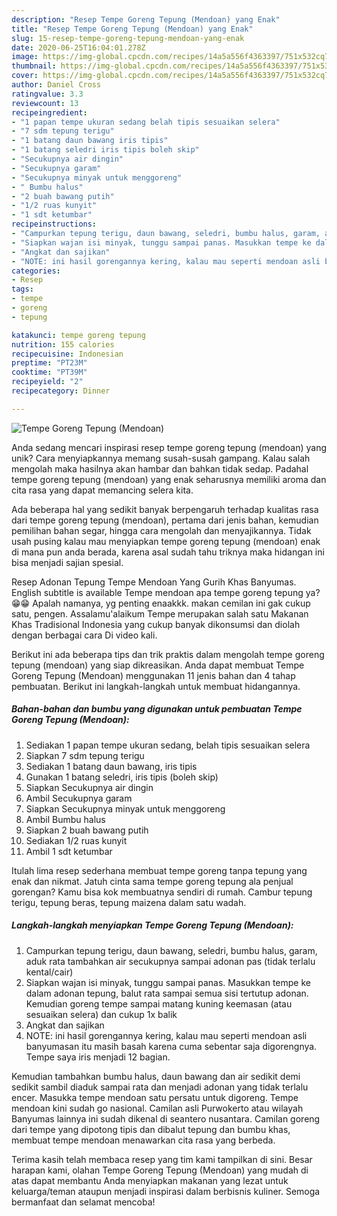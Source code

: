 ```yaml
---
description: "Resep Tempe Goreng Tepung (Mendoan) yang Enak"
title: "Resep Tempe Goreng Tepung (Mendoan) yang Enak"
slug: 15-resep-tempe-goreng-tepung-mendoan-yang-enak
date: 2020-06-25T16:04:01.278Z
image: https://img-global.cpcdn.com/recipes/14a5a556f4363397/751x532cq70/tempe-goreng-tepung-mendoan-foto-resep-utama.jpg
thumbnail: https://img-global.cpcdn.com/recipes/14a5a556f4363397/751x532cq70/tempe-goreng-tepung-mendoan-foto-resep-utama.jpg
cover: https://img-global.cpcdn.com/recipes/14a5a556f4363397/751x532cq70/tempe-goreng-tepung-mendoan-foto-resep-utama.jpg
author: Daniel Cross
ratingvalue: 3.3
reviewcount: 13
recipeingredient:
- "1 papan tempe ukuran sedang belah tipis sesuaikan selera"
- "7 sdm tepung terigu"
- "1 batang daun bawang iris tipis"
- "1 batang seledri iris tipis boleh skip"
- "Secukupnya air dingin"
- "Secukupnya garam"
- "Secukupnya minyak untuk menggoreng"
- " Bumbu halus"
- "2 buah bawang putih"
- "1/2 ruas kunyit"
- "1 sdt ketumbar"
recipeinstructions:
- "Campurkan tepung terigu, daun bawang, seledri, bumbu halus, garam, aduk rata tambahkan air secukupnya sampai adonan pas (tidak terlalu kental/cair)"
- "Siapkan wajan isi minyak, tunggu sampai panas. Masukkan tempe ke dalam adonan tepung, balut rata sampai semua sisi tertutup adonan. Kemudian goreng tempe sampai matang kuning keemasan (atau sesuaikan selera) dan cukup 1x balik"
- "Angkat dan sajikan"
- "NOTE: ini hasil gorengannya kering, kalau mau seperti mendoan asli banyumasan itu masih basah karena cuma sebentar saja digorengnya. Tempe saya iris menjadi 12 bagian."
categories:
- Resep
tags:
- tempe
- goreng
- tepung

katakunci: tempe goreng tepung 
nutrition: 155 calories
recipecuisine: Indonesian
preptime: "PT23M"
cooktime: "PT39M"
recipeyield: "2"
recipecategory: Dinner

---
```



![Tempe Goreng Tepung (Mendoan)](https://img-global.cpcdn.com/recipes/14a5a556f4363397/751x532cq70/tempe-goreng-tepung-mendoan-foto-resep-utama.jpg)

Anda sedang mencari inspirasi resep tempe goreng tepung (mendoan) yang unik? Cara menyiapkannya memang susah-susah gampang. Kalau salah mengolah maka hasilnya akan hambar dan bahkan tidak sedap. Padahal tempe goreng tepung (mendoan) yang enak seharusnya memiliki aroma dan cita rasa yang dapat memancing selera kita.

Ada beberapa hal yang sedikit banyak berpengaruh terhadap kualitas rasa dari tempe goreng tepung (mendoan), pertama dari jenis bahan, kemudian pemilihan bahan segar, hingga cara mengolah dan menyajikannya. Tidak usah pusing kalau mau menyiapkan tempe goreng tepung (mendoan) enak di mana pun anda berada, karena asal sudah tahu triknya maka hidangan ini bisa menjadi sajian spesial.

Resep Adonan Tepung Tempe Mendoan Yang Gurih Khas Banyumas. English subtitle is available Tempe mendoan apa tempe goreng tepung ya? 😁😁 Apalah namanya, yg penting enaakkk. makan cemilan ini gak cukup satu, pengen. Assalamu&#39;alaikum Tempe merupakan salah satu Makanan Khas Tradisional Indonesia yang cukup banyak dikonsumsi dan diolah dengan berbagai cara Di video kali.


Berikut ini ada beberapa tips dan trik praktis dalam mengolah tempe goreng tepung (mendoan) yang siap dikreasikan. Anda dapat membuat Tempe Goreng Tepung (Mendoan) menggunakan 11 jenis bahan dan 4 tahap pembuatan. Berikut ini langkah-langkah untuk membuat hidangannya.

<!--inarticleads1-->

##### Bahan-bahan dan bumbu yang digunakan untuk pembuatan Tempe Goreng Tepung (Mendoan):

1. Sediakan 1 papan tempe ukuran sedang, belah tipis sesuaikan selera
1. Siapkan 7 sdm tepung terigu
1. Sediakan 1 batang daun bawang, iris tipis
1. Gunakan 1 batang seledri, iris tipis (boleh skip)
1. Siapkan Secukupnya air dingin
1. Ambil Secukupnya garam
1. Siapkan Secukupnya minyak untuk menggoreng
1. Ambil  Bumbu halus
1. Siapkan 2 buah bawang putih
1. Sediakan 1/2 ruas kunyit
1. Ambil 1 sdt ketumbar


Itulah lima resep sederhana membuat tempe goreng tanpa tepung yang enak dan nikmat. Jatuh cinta sama tempe goreng tepung ala penjual gorengan? Kamu bisa kok membuatnya sendiri di rumah. Cambur tepung terigu, tepung beras, tepung maizena dalam satu wadah. 

<!--inarticleads2-->

##### Langkah-langkah menyiapkan Tempe Goreng Tepung (Mendoan):

1. Campurkan tepung terigu, daun bawang, seledri, bumbu halus, garam, aduk rata tambahkan air secukupnya sampai adonan pas (tidak terlalu kental/cair)
1. Siapkan wajan isi minyak, tunggu sampai panas. Masukkan tempe ke dalam adonan tepung, balut rata sampai semua sisi tertutup adonan. Kemudian goreng tempe sampai matang kuning keemasan (atau sesuaikan selera) dan cukup 1x balik
1. Angkat dan sajikan
1. NOTE: ini hasil gorengannya kering, kalau mau seperti mendoan asli banyumasan itu masih basah karena cuma sebentar saja digorengnya. Tempe saya iris menjadi 12 bagian.


Kemudian tambahkan bumbu halus, daun bawang dan air sedikit demi sedikit sambil diaduk sampai rata dan menjadi adonan yang tidak terlalu encer. Masukka tempe mendoan satu persatu untuk digoreng. Tempe mendoan kini sudah go nasional. Camilan asli Purwokerto atau wilayah Banyumas lainnya ini sudah dikenal di seantero nusantara. Camilan goreng dari tempe yang dipotong tipis dan dibalut tepung dan bumbu khas, membuat tempe mendoan menawarkan cita rasa yang berbeda. 

Terima kasih telah membaca resep yang tim kami tampilkan di sini. Besar harapan kami, olahan Tempe Goreng Tepung (Mendoan) yang mudah di atas dapat membantu Anda menyiapkan makanan yang lezat untuk keluarga/teman ataupun menjadi inspirasi dalam berbisnis kuliner. Semoga bermanfaat dan selamat mencoba!
